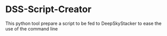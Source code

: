 # DSS-Script-Creator
This python tool prepare a script to be fed to DeepSkyStacker to ease the use of the command line
